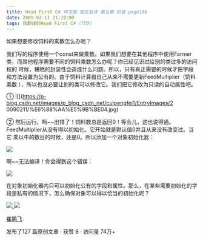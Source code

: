 ```yaml
---
title: Head First C# 中文版 图文皆译 第五章 封装 page196
date: 2009-02-11 21:10:00
tags: 我翻译的Head First C#（习作）
---
```

如果想要修改饲料的乘数怎么办呢？

我们写的程序使用一个const来做乘数。如果我们想要在其他程序中使用Farmer类，而其他程序需要不同的饲料乘数怎么办呢？你已经见识过给别的类过多的访问权的
时候，糟糕的封装性会造成什么问题。所以，只有真正需要的时候才把字段和方法设置为公有的。由于饲料计算器自己从来不需要更新FeedMultiplier（饲料乘数
），所以也没必要让别的类可以修改它。我们把它修改为只读的自动属性吧。

① ![](https://p-blog.csdn.net/images/p_blog_csdn_net/cuipengfei1/EntryImages/2
0090211/%E6%88%AA%E5%9B%BE04.jpg)

②  然后运行。啊~~出错了！饲料数总是返回0！等会儿，这也说得通。FeedMultiplier从没有得以初始化。它开始就是默认值0并且从来没有改变过。当它
乘以牛的数目的时候，还是0。所以添加一个对象初始化器：

![](https://p-blog.csdn.net/images/p_blog_csdn_net/cuipengfei1/EntryImages/20090211/%E6%88%AA%E5%9B%BE05.jpg)

啊~~无法编译！你会得到这个错误：

![](https://p-blog.csdn.net/images/p_blog_csdn_net/cuipengfei1/EntryImages/20090211/%E6%88%AA%E5%9B%BE06.jpg)

在对象初始化器内只可以初始化公有的字段和属性。那么，在某些需要初始化的字段是私有的情况下，怎么确保对象可以得以恰当的初始化呢？



[ ![](https://profile.csdnimg.cn/5/2/5/3_cuipengfei1)
![](https://g.csdnimg.cn/static/user-reg-year/1x/11.png)
](https://blog.csdn.net/cuipengfei1)

[ 崔鹏飞 ](https://blog.csdn.net/cuipengfei1)

发布了127 篇原创文章  ·  获赞 8  ·  访问量 74万+

